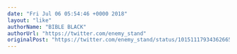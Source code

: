 ```yaml
---
date: "Fri Jul 06 05:54:46 +0000 2018"
layout: "like"
authorName: "BIBLE BLACK"
authorUrl: "https://twitter.com/enemy_stand"
originalPost: "https://twitter.com/enemy_stand/status/1015111793436266501"
---
```

